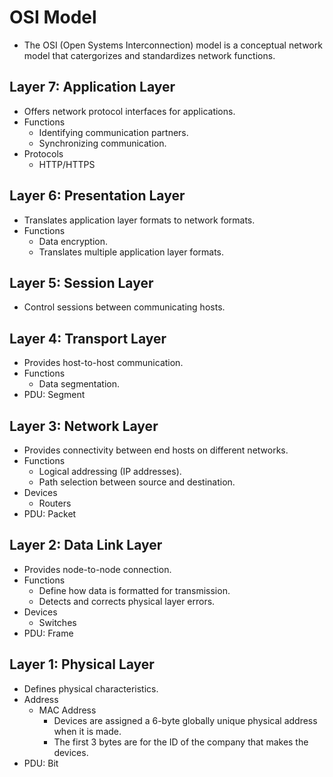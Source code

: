 # OSI Model

- The OSI (Open Systems Interconnection) model is a conceptual network model that catergorizes and standardizes network functions.

## Layer 7: Application Layer
- Offers network protocol interfaces for applications.
- Functions
    - Identifying communication partners.
    - Synchronizing communication.
- Protocols
    - HTTP/HTTPS

## Layer 6: Presentation Layer
- Translates application layer formats to network formats.
- Functions
    - Data encryption.
    - Translates multiple application layer formats.

## Layer 5: Session Layer
- Control sessions between communicating hosts.

## Layer 4: Transport Layer
- Provides host-to-host communication.
- Functions
    - Data segmentation.
- PDU: Segment

## Layer 3: Network Layer
- Provides connectivity between end hosts on different networks.
- Functions
    - Logical addressing (IP addresses).
    - Path selection between source and destination.
- Devices
    - Routers
- PDU: Packet 

## Layer 2: Data Link Layer
- Provides node-to-node connection.
- Functions
    - Define how data is formatted for transmission.
    - Detects and corrects physical layer errors.
- Devices
    - Switches
- PDU: Frame 

## Layer 1: Physical Layer
- Defines physical characteristics.
- Address
    - MAC Address
        - Devices are assigned a 6-byte globally unique physical address when it is made.
        - The first 3 bytes are for the ID of the company that makes the devices.
- PDU: Bit 
